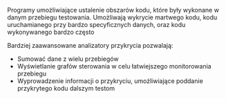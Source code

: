 Programy umożliwiające ustalenie obszarów kodu, które były wykonane w danym przebiegu testowania. Umożliwają wykrycie martwego kodu, kodu uruchamianego przy bardzo specyficznych danych, oraz kodu wykonywanego bardzo często

Bardziej zaawansowane analizatory przykrycia pozwalają:
- Sumować dane z wielu przebiegów
- Wyświetlanie grafów sterowania w celu łatwiejszego monitorowania przebiegu
- Wyprowadzenie informacji o przykryciu, umożliwiające poddanie przykrytego kodu dalszym testom